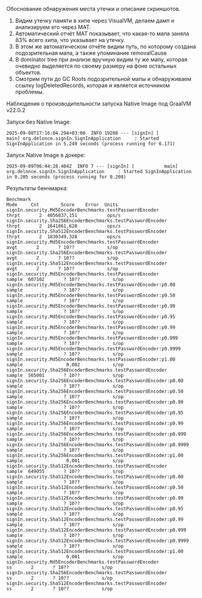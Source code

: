 Обоснование обнаружения места утечки и описание скриншотов.

1. Видим утечку памяти в хипе через VisualVM, делаем дамп и анализируем его через MAT.
2. Автоматический отчёт MAT показывает, что какая-то мапа заняла 83% всего хипа, что указывает на утечку.
3. В этом же автоматическом отчёте видим путь, по которому создана подозрительная мапа, а также упоминание removalCause
4. В dominator tree при анализе вручную видим ту же мапу, которая очевидно выделяется по своему размеру на фоне остальных объектов.
5. Смотрим пути до GC Roots подозрительной мапы и обнаруживаем ссылку logDeletedRecords, которая и является источником проблемы.

Наблюдения о производительности запуска Native Image под GraalVM v22.0.2

Запуск без Native Image: 
```
2025-09-08T17:16:04.294+03:00  INFO 19208 --- [signIn] [           main] org.delonce.signIn.SignInApplication     : Started SignInApplication in 5.249 seconds (process running for 6.171)
```

Запуск Native Image в докере:
```
2025-09-09T06:44:28.404Z  INFO 7 --- [signIn] [           main] org.delonce.signIn.SignInApplication     : Started SignInApplication in 0.205 seconds (process running for 0.208)   
```

Результаты бенчмарка:
```
Benchmark                                                              Mode     Cnt        Score    Error  Units
signIn.security.Md5EncoderBenchmarks.testPasswordEncoder              thrpt       2  4056837,151           ops/s
signIn.security.Sha256EncoderBenchmarks.testPasswordEncoder           thrpt       2  1641861,628           ops/s
signIn.security.Sha512EncoderBenchmarks.testPasswordEncoder           thrpt       2  1830349,328           ops/s
signIn.security.Md5EncoderBenchmarks.testPasswordEncoder               avgt       2       ? 10??            s/op
signIn.security.Sha256EncoderBenchmarks.testPasswordEncoder            avgt       2       ? 10??            s/op
signIn.security.Sha512EncoderBenchmarks.testPasswordEncoder            avgt       2       ? 10??            s/op
signIn.security.Md5EncoderBenchmarks.testPasswordEncoder             sample  607102       ? 10??            s/op
signIn.security.Md5EncoderBenchmarks.testPasswordEncoder:p0.00       sample               ? 10??            s/op
signIn.security.Md5EncoderBenchmarks.testPasswordEncoder:p0.50       sample               ? 10??            s/op
signIn.security.Md5EncoderBenchmarks.testPasswordEncoder:p0.90       sample               ? 10??            s/op
signIn.security.Md5EncoderBenchmarks.testPasswordEncoder:p0.95       sample               ? 10??            s/op
signIn.security.Md5EncoderBenchmarks.testPasswordEncoder:p0.99       sample               ? 10??            s/op
signIn.security.Md5EncoderBenchmarks.testPasswordEncoder:p0.999      sample               ? 10??            s/op
signIn.security.Md5EncoderBenchmarks.testPasswordEncoder:p0.9999     sample               ? 10??            s/op
signIn.security.Md5EncoderBenchmarks.testPasswordEncoder:p1.00       sample                0,002            s/op
signIn.security.Sha256EncoderBenchmarks.testPasswordEncoder          sample  565001       ? 10??            s/op
signIn.security.Sha256EncoderBenchmarks.testPasswordEncoder:p0.00    sample               ? 10??            s/op
signIn.security.Sha256EncoderBenchmarks.testPasswordEncoder:p0.50    sample               ? 10??            s/op
signIn.security.Sha256EncoderBenchmarks.testPasswordEncoder:p0.90    sample               ? 10??            s/op
signIn.security.Sha256EncoderBenchmarks.testPasswordEncoder:p0.95    sample               ? 10??            s/op
signIn.security.Sha256EncoderBenchmarks.testPasswordEncoder:p0.99    sample               ? 10??            s/op
signIn.security.Sha256EncoderBenchmarks.testPasswordEncoder:p0.999   sample               ? 10??            s/op
signIn.security.Sha256EncoderBenchmarks.testPasswordEncoder:p0.9999  sample               ? 10??            s/op
signIn.security.Sha256EncoderBenchmarks.testPasswordEncoder:p1.00    sample                0,001            s/op
signIn.security.Sha512EncoderBenchmarks.testPasswordEncoder          sample  649055       ? 10??            s/op
signIn.security.Sha512EncoderBenchmarks.testPasswordEncoder:p0.00    sample               ? 10??            s/op
signIn.security.Sha512EncoderBenchmarks.testPasswordEncoder:p0.50    sample               ? 10??            s/op
signIn.security.Sha512EncoderBenchmarks.testPasswordEncoder:p0.90    sample               ? 10??            s/op
signIn.security.Sha512EncoderBenchmarks.testPasswordEncoder:p0.95    sample               ? 10??            s/op
signIn.security.Sha512EncoderBenchmarks.testPasswordEncoder:p0.99    sample               ? 10??            s/op
signIn.security.Sha512EncoderBenchmarks.testPasswordEncoder:p0.999   sample               ? 10??            s/op
signIn.security.Sha512EncoderBenchmarks.testPasswordEncoder:p0.9999  sample               ? 10??            s/op
signIn.security.Sha512EncoderBenchmarks.testPasswordEncoder:p1.00    sample                0,001            s/op
signIn.security.Md5EncoderBenchmarks.testPasswordEncoder                 ss       2       ? 10??            s/op
signIn.security.Sha256EncoderBenchmarks.testPasswordEncoder              ss       2       ? 10??            s/op
signIn.security.Sha512EncoderBenchmarks.testPasswordEncoder              ss       2       ? 10??            s/op
```